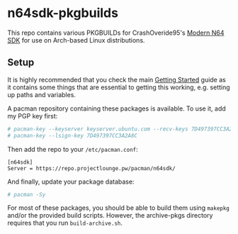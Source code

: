 # n64sdk-pkgbuilds
This repo contains various PKGBUILDs for CrashOveride95's [Modern N64 SDK](https://crashoveride95.github.io/n64hbrew/modernsdk/index.html) for use on Arch-based Linux distributions.

## Setup
It is highly recommended that you check the main [Getting Started](https://crashoveride95.github.io/n64hbrew/modernsdk/startoff.html) guide as it contains some things that are essential to getting this working, e.g. setting up paths and variables.

A pacman repository containing these packages is available. To use it, add my PGP key first:
```sh
# pacman-key --keyserver keyserver.ubuntu.com --recv-keys 7D497397CC3A2A8C
# pacman-key --lsign-key 7D497397CC3A2A8C
```

Then add the repo to your `/etc/pacman.conf`:
```
[n64sdk]
Server = https://repo.projectlounge.pw/pacman/n64sdk/
```

And finally, update your package database:
```sh
# pacman -Sy
```

For most of these packages, you should be able to build them using `makepkg` and/or the provided build scripts. However, the archive-pkgs directory requires that you run `build-archive.sh`.
